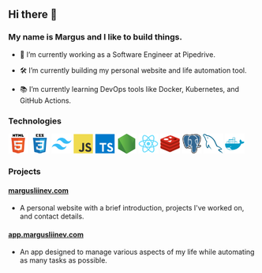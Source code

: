 ## Hi there 👋

### My name is Margus and I like to build things.

- 💼 I’m currently working as a Software Engineer at Pipedrive.

- 🛠️ I’m currently building my personal website and life automation tool.

- 📚 I’m currently learning DevOps tools like Docker, Kubernetes, and GitHub Actions.

### Technologies

<p align="left">
    <img src="https://raw.githubusercontent.com/devicons/devicon/master/icons/html5/html5-original-wordmark.svg" alt="html5" title="HTML5" width="40" height="40"/>
    <img src="https://raw.githubusercontent.com/devicons/devicon/master/icons/css3/css3-original-wordmark.svg" alt="css3" title="CSS3" width="40" height="40"/>
    <img src="https://raw.githubusercontent.com/devicons/devicon/master/icons/tailwindcss/tailwindcss-original.svg" alt="tailwind" title="Tailwind" width="40" height="40"/>
    <img src="https://raw.githubusercontent.com/devicons/devicon/master/icons/javascript/javascript-original.svg" alt="javascript" title="JavaScript" width="40" height="40"/>
    <img src="https://raw.githubusercontent.com/devicons/devicon/master/icons/typescript/typescript-original.svg" alt="typescript" title="TypeScript" width="40" height="40"/>
    <img src="https://raw.githubusercontent.com/devicons/devicon/master/icons/nodejs/nodejs-original.svg" alt="nodejs" title="NodeJS" width="40" height="40"/>
    <img src="https://raw.githubusercontent.com/devicons/devicon/master/icons/react/react-original.svg" alt="react" title="React" width="40" height="40"/>
    <img src="https://raw.githubusercontent.com/devicons/devicon/master/icons/redis/redis-original.svg" alt="redis" title="Redis" width="40" height="40"/>
    <img src="https://raw.githubusercontent.com/devicons/devicon/master/icons/postgresql/postgresql-original.svg" alt="postgresql" title="PostgreSQL" width="40" height="40"/>
    <img src="https://raw.githubusercontent.com/devicons/devicon/master/icons/mysql/mysql-original.svg" alt="mysql" title="MySQL" width="40" height="40"/>
    <img src="https://raw.githubusercontent.com/devicons/devicon/master/icons/docker/docker-plain.svg" alt="docker" title="Docker" width="40" height="40"/>
</p>

### Projects

#### [margusliinev.com](https://margusliinev.com)
  - A personal website with a brief introduction, projects I've worked on, and contact details.
#### [app.margusliinev.com](https://app.margusliinev.com)
  - An app designed to manage various aspects of my life while automating as many tasks as possible.

